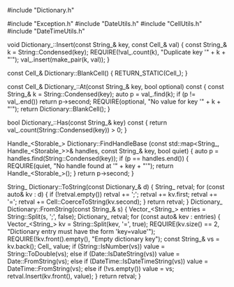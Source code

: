 
#include "Dictionary.h"

#include "Exception.h"
#include "DateUtils.h"
#include "CellUtils.h"
#include "DateTimeUtils.h"



void Dictionary_::Insert(const String_& key, const Cell_& val)
{
	const String_& k = String::Condensed(key);
	REQUIRE(!val_.count(k), "Duplicate key '" + k + "'");
	val_.insert(make_pair(k, val));
}

const Cell_& Dictionary::BlankCell()
{
	RETURN_STATIC(Cell_);
}

const Cell_& Dictionary_::At(const String_& key, bool optional) const
{
	const String_& k = String::Condensed(key);
	auto p = val_.find(k);
	if (p != val_.end())
		return p->second;
	REQUIRE(optional, "No value for key '" + k + "'");
	return Dictionary::BlankCell();
}

bool Dictionary_::Has(const String_& key) const
{
	return val_.count(String::Condensed(key)) > 0;
}

Handle_<Storable_> Dictionary::FindHandleBase
	(const std::map<String_, Handle_<Storable_>>& handles, 
	 const String_& key,
	 bool quiet)
{
	auto p = handles.find(String::Condensed(key));
	if (p == handles.end())
	{
		REQUIRE(quiet, "No handle found at '" + key + "'");
		return Handle_<Storable_>();
	}
	return p->second;
}

String_ Dictionary::ToString(const Dictionary_& d)
{
	String_ retval;
	for (const auto& kv : d)
	{
		if (!retval.empty())
			retval += ';';
		retval += kv.first;
		retval += '=';
		retval += Cell::CoerceToString(kv.second);
	}
	return retval;
}
Dictionary_ Dictionary::FromString(const String_& s)
{
	Vector_<String_> entries = String::Split(s, ';', false);
	Dictionary_ retval;
	for (const auto& kev : entries)
	{
		Vector_<String_> kv = String::Split(kev, '=', true);
		REQUIRE(kv.size() == 2, "Dictionary entry must have the form 'key=value'");
		REQUIRE(!kv.front().empty(), "Empty dictionary key");
		const String_& vs = kv.back();
		Cell_ value;
		if (String::IsNumber(vs))
			value = String::ToDouble(vs);
		else if (Date::IsDateString(vs))
			value = Date::FromString(vs);
		else if (DateTime::IsDateTimeString(vs))
			value = DateTime::FromString(vs);
		else if (!vs.empty())
			value = vs;
		retval.Insert(kv.front(), value);
	}
	return retval;
}
